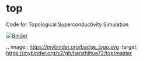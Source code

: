 # top
Code for Topological Superconductivity Simulation

[![Binder](https://mybinder.org/badge_logo.svg)](https://mybinder.org/v2/gh/hanzhihua72/top/master)

.. image:: https://mybinder.org/badge_logo.svg
 :target: https://mybinder.org/v2/gh/hanzhihua72/top/master
